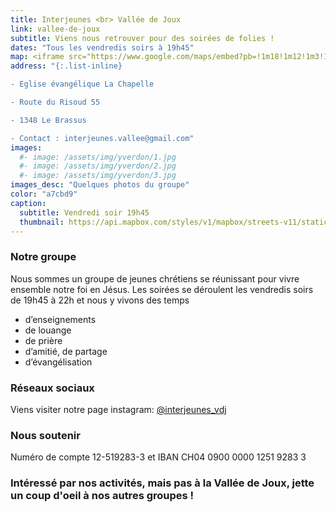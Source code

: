 ```yaml
---
title: Interjeunes <br> Vallée de Joux
link: vallee-de-joux
subtitle: Viens nous retrouver pour des soirées de folies !
dates: "Tous les vendredis soirs à 19h45"
map: <iframe src="https://www.google.com/maps/embed?pb=!1m18!1m12!1m3!1d2741.5473292903885!2d6.214091015595756!3d46.596185479130725!2m3!1f0!2f0!3f0!3m2!1i1024!2i768!4f13.1!3m3!1m2!1s0x478c5252487ba88b%3A0x69f3cc73c2ba304c!2sInterjeunes%20Vall%C3%A9e%20de%20Joux!5e0!3m2!1sen!2sch!4v1631278478607!5m2!1sen!2sch" width="100%" height="250" style="border:0;" allowfullscreen="" loading="lazy"></iframe>
address: "{:.list-inline}

- Eglise évangélique La Chapelle

- Route du Risoud 55

- 1348 Le Brassus

- Contact : interjeunes.vallee@gmail.com"
images:
  #- image: /assets/img/yverdon/1.jpg
  #- image: /assets/img/yverdon/2.jpg
  #- image: /assets/img/yverdon/3.jpg
images_desc: "Quelques photos du groupe"
color: "a7cbd9"
caption:
  subtitle: Vendredi soir 19h45
  thumbnail: https://api.mapbox.com/styles/v1/mapbox/streets-v11/static/pin-l+a7cbd9(6.214091,46.5961892)/6.214091,46.5961892,9,0/300x200@2x?access_token=pk.eyJ1Ijoidnd2dyIsImEiOiJja284dnNrNzYxamduMnhteTlqajV5Z2cxIn0.Q3rPhwNzrpLEN6oQcwi17A
---
```

### Notre groupe

Nous sommes un groupe de jeunes chrétiens se réunissant pour vivre ensemble notre foi en Jésus. Les soirées se déroulent les vendredis soirs de 19h45 à 22h et nous y vivons des temps

  -  d’enseignements
  -  de louange
  -  de prière
  -  d’amitié, de partage
  -  d’évangélisation

### Réseaux sociaux

Viens visiter notre page instagram: [@interjeunes_vdj](https://www.instagram.com/interjeunes_vdj/)

### Nous soutenir

Numéro de compte 12-519283-3 et IBAN CH04 0900 0000 1251 9283 3 

### Intéressé par nos activités, mais pas à la Vallée de Joux, jette un coup d'oeil à nos autres groupes !

